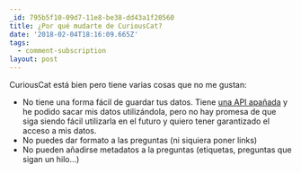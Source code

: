 ```yaml
---
_id: 795b5f10-09d7-11e8-be38-dd43a1f20560
title: ¿Por qué mudarte de CuriousCat?
date: '2018-02-04T18:16:09.665Z'
tags:
  - comment-subscription
layout: post
---
```

 
CuriousCat está bien pero tiene varias cosas que no me gustan:

- No tiene una forma fácil de guardar tus datos. Tiene [una API apañada](https://curiouscat.restlet.io/) y he podido sacar mis datos utilizándola,
  pero no hay promesa de que siga siendo fácil utilizarla en el futuro y quiero tener garantizado el acceso a mis datos.
- No puedes dar formato a las preguntas (ni siquiera poner links)
- No pueden añadirse metadatos a la preguntas (etiquetas, preguntas que sigan un hilo...)
